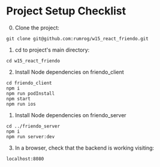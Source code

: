 # Project Setup Checklist

0. Clone the project:
```
git clone git@github.com:rumrog/w15_react_friendo.git
```

1. cd to project's main directory:
```
cd w15_react_friendo
```

2. Install Node dependencies on friendo_client
```
cd friendo_client
npm i
npm run podInstall
npm start
npm run ios
```

1. Install Node dependencies on friendo_server

```
cd ../friendo_server
npm i
npm run server:dev
```
3. In a browser, check that the backend is working visiting:
```
localhost:8080
```
